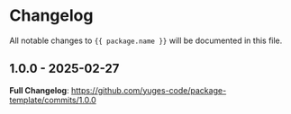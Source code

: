# Changelog

All notable changes to `{{ package.name }}` will be documented in this file.

## 1.0.0 - 2025-02-27

**Full Changelog**: https://github.com/yuges-code/package-template/commits/1.0.0
